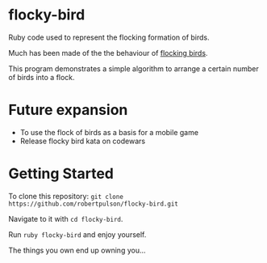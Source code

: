 # flocky-bird

Ruby code used to represent the flocking formation of birds.

Much has been made of the the behaviour of [flocking birds](http://en.wikipedia.org/wiki/Flocking_(behavior)).

This program demonstrates a simple algorithm to arrange a certain number of birds into a flock.

# Future expansion

* To use the flock of birds as a basis for a mobile game
* Release flocky bird kata on codewars

# Getting Started

To clone this repository: `git clone https://github.com/robertpulson/flocky-bird.git`

Navigate to it with `cd flocky-bird`.

Run `ruby flocky-bird` and enjoy yourself.

The things you own end up owning you...
